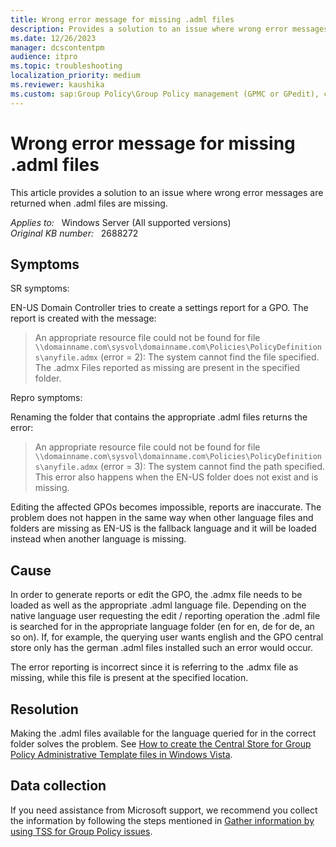 ```yaml
---
title: Wrong error message for missing .adml files
description: Provides a solution to an issue where wrong error messages are returned when .adml files are missing.
ms.date: 12/26/2023
manager: dcscontentpm
audience: itpro
ms.topic: troubleshooting
localization_priority: medium
ms.reviewer: kaushika
ms.custom: sap:Group Policy\Group Policy management (GPMC or GPedit), csstroubleshoot
---
```

# Wrong error message for missing .adml files

This article provides a solution to an issue where wrong error messages are returned when .adml files are missing.

_Applies to:_ &nbsp; Windows Server (All supported versions)  
_Original KB number:_ &nbsp; 2688272

## Symptoms

SR symptoms:

EN-US Domain Controller tries to create a settings report for a GPO. The report is created with the message:

> An appropriate resource file could not be found for file `\\domainname.com\sysvol\domainname.com\Policies\PolicyDefinitions\anyfile.admx` (error = 2): The system cannot find the file specified.  
The .admx Files reported as missing are present in the specified folder.

Repro symptoms:

Renaming the folder that contains the appropriate .adml files returns the error:

> An appropriate resource file could not be found for file `\\domainname.com\sysvol\domainname.com\Policies\PolicyDefinitions\anyfile.admx` (error = 3): The system cannot find the path specified.  
This error also happens when the EN-US folder does not exist and is missing.

Editing the affected GPOs becomes impossible, reports are inaccurate. The problem does not happen in the same way when other language files and folders are missing as EN-US is the fallback language and it will be loaded instead when another language is missing.

## Cause

In order to generate reports or edit the GPO, the .admx file needs to be loaded as well as the appropriate .adml language file. Depending on the native language user requesting the edit / reporting operation the .adml file is searched for in the appropriate language folder (en for en, de for de, an so on). If, for example,  the querying user wants english and the GPO central store only has the german .adml files installed such an error would occur.

The error reporting is incorrect since it is referring to the .admx file as missing, while this file is present at the specified location.

## Resolution

Making the .adml files available for the language queried for in the correct folder solves the problem. See [How to create the Central Store for Group Policy Administrative Template files in Windows Vista](https://support.microsoft.com/help/929841).

## Data collection

If you need assistance from Microsoft support, we recommend you collect the information by following the steps mentioned in [Gather information by using TSS for Group Policy issues](../../windows-client/windows-troubleshooters/gather-information-using-tss-group-policy.md).
